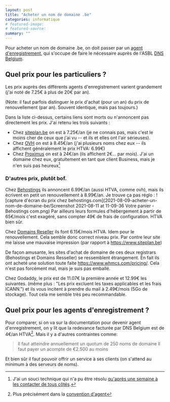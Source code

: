 ```yaml
---
layout: post
title: "Acheter un nom de domaine .be"
categories: informatique
# featured-image: 
# featured-source: 
summary: ""
---
```


Pour acheter un nom de domaine .be, on doit passer par un [agent d'enregistrement](https://www.dnsbelgium.be/fr/enregistrer-nom-de-domaine/trouver-agent),
qui s'occupe de faire le nécessaire auprès de l'ASBL [DNS Belgium](https://www.dnsbelgium.be).

## Quel prix  pour les particuliers ?

Les prix auprès des différents agents d'enregistrement varient grandement (j'ai noté de 7.25€ à plus de 20€ par an).

(Note: il faut parfois distinguer le prix d'achat (pour un an) du prix de renouvellement (par an). Souvent identique, mais pas toujours.)

Dans la liste ci-dessus, certains liens sont morts ou n'annoncent pas directement les prix. J'ai retenu les trois suivants :

- Chez [siteplan.be](https://siteplan.be/domeinnaam-kopen/) on est à 7.25€/an (je ne connais pas, mais c'est le moins cher de ceux que j'ai vu -- et ils et elles ont l'air sérieuses).
- Chez [OVH](https://www.ovh.com/fr/domaines/tarifs/) on est à 8.45€/an (j'ai plusieurs noms chez eux -- ils affichent généralement le prix HTVA: 6.99€)
- Chez [Proximus](proximus.be/dns) on est à 24€/an (ils affichent 2€... par mois). J'ai un domaine chez eux, gratuitement en tant que client Business, mais je n'en suis pas heureux[^2]


### D'autres prix, plutôt bof.

Chez [Behostings](https://www.behostings.com/client/cart.php?a=add&domain=register) ils annoncent 6.99€/an (aussi HTVA, comme ovh), mais ils écrivent en petit un renouvellement à 8.99€/an. Je trouve ça pas réglo :
  ![capture d'écran du prix chez behostings.com](2021-08-09-acheter-un-nom-de-domaine-be/Screenshot 2021-08-11 at 11-09-36 Votre panier - Behostings com.png)
  Par ailleurs leurs formules d'hébergement à partir de 65€/mois c'est exagéré, sans compter 49€ de frais de configuration. HTVA bien sûr.

Chez [Domains Reseller](https://www.domains-reseller.be/cart.php?a=view) ils font 6.15€/mois HTVA. Idem pour le renouvellement. Cela semble donc correct niveau prix. Par contre leur site me laisse une mauvaise impression (par rapport à <https://www.siteplan.be>)

De façon amusante, les sites d'achat de domaine de ces deux registrars (Behostings et Domains Resseller) se ressemblent étrangement. En fait ils ont acheté une solution toute faite <https://www.whmcs.com/pricing/>. Cela n'est pas forcément mal, mais je suis pas emballé.

Chez Godaddy, le prix est de 11.07€ la première année et 12.99€ les suivantes. (même plus : "Les prix excluent les taxes applicables et les frais ICANN.") et ils vous incitent à prendre du mail à 2.49€/mois (5Go de stockage). Tout cela me semble très peu recommandable.


## Quel prix pour les agents d'enregistrement ?

Pour comparer, si on va sur la documentation pour devenir agent d'enregistrement, on y lit que la redevance facturée par DNS Belgium est de 4€/an HTVA[^1]. Mais il y a d'autres contraintes comme:

>  Il faut atteindre annuellement un quotum de 250 noms de domaine
>  Il faut payer un acompte de €2.500 au moins

Et bien sûr il faut pouvoir offrir un service à ses clients (on s'attend au minimum à des serveurs de noms).

[^1]: Plus précisément dans la [convention d'agent](https://assets.dnsbelgium.be/attachment/Registrar_Agreement_fr_6.1_4.pdf)

[^2]: J'ai un souci technique qui n'a pu être résolu [qu'après une semaine à les contacter de tous côtés](https://twitter.com/YoungFrog/status/1423943070756872194).
